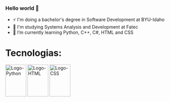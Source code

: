 ### Hello world 👋

- ⚡ I'm doing a bachelor's degree in Software Development at BYU-Idaho
- 🔭 I'm studying Systems Analysis and Development at Fatec 
- 🌱 I’m currently learning Python, C++, C#, HTML and CSS



<h1>Tecnologias: </h1>

<div align="left" >
  <img align="center" alt="Logo-Python" height="100" width="65" src="https://cdn.jsdelivr.net/gh/devicons/devicon/icons/python/python-original-wordmark.svg" />     
  <img align="center" alt="Logo-HTML" height="100" width="65" src="https://cdn.jsdelivr.net/gh/devicons/devicon/icons/html5/html5-plain-wordmark.svg" />
  <img align="center" alt="Logo-CSS" height="100" width="65" src="https://cdn.jsdelivr.net/gh/devicons/devicon/icons/css3/css3-plain-wordmark.svg" />
</div>





























<!--
**viclourenco/viclourenco** is a ✨ _special_ ✨ repository because its `README.md` (this file) appears on your GitHub profile.
<code><img src = "https://img.shields.io/badge/Python-14354C?style=for-the-badge&logo=python&logoColor=white"></code>
Here are some ideas to get you started:

- 🔭 I’m currently working on ...
- 🌱 I’m currently learning ...
- 👯 I’m looking to collaborate on ...
- 🤔 I’m looking for help with ...
- 💬 Ask me about ...
- 📫 How to reach me: ...
- 😄 Pronouns: ...
- ⚡ Fun fact: ...
-->
